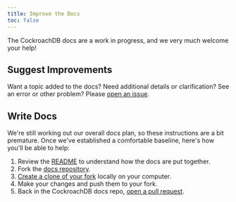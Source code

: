 ```yaml
---
title: Improve the Docs
toc: false
---
```


The CockroachDB docs are a work in progress, and we very much welcome your help! 

## Suggest Improvements

Want a topic added to the docs? Need additional details or clarification? See an error or other problem? Please [open an issue](https://github.com/cockroachdb/docs/issues). 

## Write Docs

We're still working out our overall docs plan, so these instructions are a bit premature. Once we've established a comfortable baseline, here's how you'll be able to help:

1. Review the [README](https://github.com/cockroachdb/docs/blob/master/README.md) to understand how the docs are put together.
2. Fork the [docs repository](https://github.com/cockroachdb/docs).
3. [Create a clone of your fork](https://github.com/jseldess/docs-2.git) locally on your computer.
4. Make your changes and push them to your fork.
5. Back in the CockroachDB docs repo, [open a pull request](https://github.com/cockroachdb/docs/pulls).